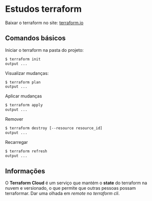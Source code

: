 # Estudos terraform

Baixar o terraform no site: [terraform.io](http://terraform.io)

## Comandos básicos

Iniciar o terraform na pasta do projeto:

```bash
$ terraform init
output ...
```

Visualizar mudanças:

```bash
$ terraform plan
output ...
```

Aplicar mudanças

```bash
$ terraform apply
output ...
```

Remover

``` bash
$ terraform destroy [--resource resource_id]
output ...
```

Recarregar

```bash
$ terraform refresh
output ...
```

## Informações

O **Terraform Cloud** é um serviço que mantém o **state** do terraform na nuvem e versionado, o que permite que outras pessoas possam terraformar. Dar uma olhada em *remote* no *terraform cli*.

